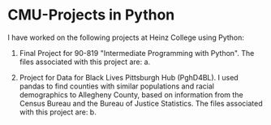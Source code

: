 # CMU-Projects in Python
I have worked on the following projects at Heinz College using Python:
1. Final Project for 90-819 "Intermediate Programming with Python". The files associated with this project are:
   a. 
   
2. Project for Data for Black Lives Pittsburgh Hub (PghD4BL). I used pandas to find counties with similar populations and racial demographics to Allegheny County, based on information from the Census Bureau and the Bureau of Justice Statistics. The files associated with this project are:
 b. 
